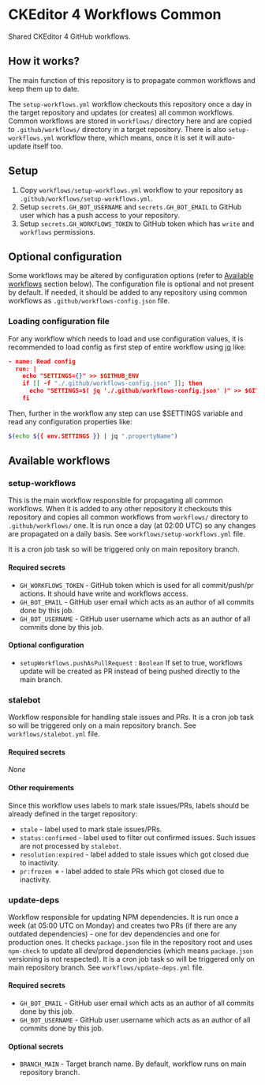 # CKEditor 4 Workflows Common

Shared CKEditor 4 GitHub workflows.

## How it works?

The main function of this repository is to propagate common workflows and keep them up to date.

The `setup-workflows.yml` workflow checkouts this repository once a day in the target repository and updates (or creates) all common workflows. Common workflows are stored in `workflows/` directory here and are copied to `.github/workflows/` directory in a target repository. There is also `setup-workflows.yml` workflow there, which means, once it is set it will auto-update itself too.

## Setup

1. Copy `workflows/setup-workflows.yml` workflow to your repository as `.github/workflows/setup-workflows.yml`.
1. Setup `secrets.GH_BOT_USERNAME` and `secrets.GH_BOT_EMAIL` to GitHub user which has a push access to your repository.
1. Setup `secrets.GH_WORKFLOWS_TOKEN` to GitHub token which has `write` and `workflows` permissions.

## Optional configuration

Some workflows may be altered by configuration options (refer to [Available workflows](#available-workflows) section below). The configuration file is optional and not present by default. If needed, it should be added to any repository using common workflows as `.github/workflows-config.json` file.

### Loading configuration file

For any workflow which needs to load and use configuration values, it is recommended to load config as first step of entire workflow using [jq](https://stedolan.github.io/jq/) like:

```json
- name: Read config
  run: |
    echo "SETTINGS={}" >> $GITHUB_ENV
    if [[ -f "./.github/workflows-config.json" ]]; then
      echo "SETTINGS=$( jq './.github/workflows-config.json' )" >> $GITHUB_ENV
    fi
```

Then, further in the workflow any step can use $SETTINGS variable and read any configuration properties like:

```bash
$(echo ${{ env.SETTINGS }} | jq ".propertyName")
```

## Available workflows

### setup-workflows

This is the main workflow responsible for propagating all common workflows. When it is added to any other repository it checkouts this repository and copies all common workflows from `workflows/` directory to `.github/workflows/` one. It is run once a day (at 02:00 UTC) so any changes are propagated on a daily basis. See `workflows/setup-workflows.yml` file.

It is a cron job task so will be triggered only on main repository branch.

#### Required secrets

* `GH_WORKFLOWS_TOKEN` - GitHub token which is used for all commit/push/pr actions. It should have write and workflows access.
* `GH_BOT_EMAIL` - GitHub user email which acts as an author of all commits done by this job.
* `GH_BOT_USERNAME` - GitHub user username which acts as an author of all commits done by this job.

#### Optional configuration

* `setupWorkflows.pushAsPullRequest` : `Boolean` If set to true, workflows update will be created as PR instead of being pushed directly to the main branch.

### stalebot

Workflow responsible for handling stale issues and PRs. It is a cron job task so will be triggered only on a main repository branch. See `workflows/stalebot.yml` file.

#### Required secrets

_None_

#### Other requirements

Since this workflow uses labels to mark stale issues/PRs, labels should be already defined in the target repository:

* `stale` - label used to mark stale issues/PRs.
* `status:confirmed` - label used to filter out confirmed issues. Such issues are not processed by `stalebot`.
* `resolution:expired` - label added to stale issues which got closed due to inactivity.
* `pr:frozen ❄` - label added to stale PRs which got closed due to inactivity.

### update-deps

Workflow responsible for updating NPM dependencies. It is run once a week (at 05:00 UTC on Monday) and creates two PRs (if there are any outdated dependencies) - one for dev dependencies and one for production ones. It checks `package.json` file in the repository root and uses `npm-check` to update all dev/prod dependencies (which means `package.json` versioning is not respected). It is a cron job task so will be triggered only on main repository branch. See `workflows/update-deps.yml` file.

#### Required secrets

* `GH_BOT_EMAIL` - GitHub user email which acts as an author of all commits done by this job.
* `GH_BOT_USERNAME` - GitHub user username which acts as an author of all commits done by this job.

#### Optional secrets

* `BRANCH_MAIN` - Target branch name. By default, workflow runs on main repository branch.
